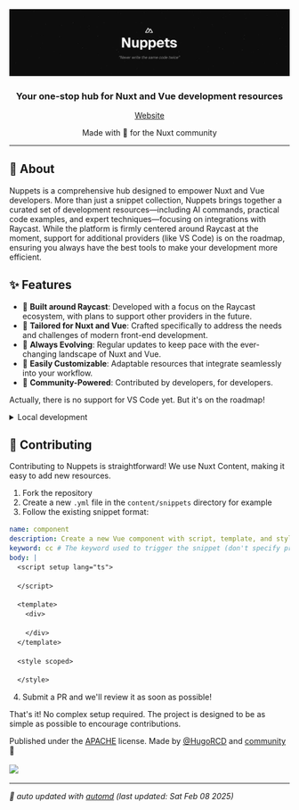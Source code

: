 <div align="center">
  <img src="public/banner.png" alt="Nuppets - Your Hub for Nuxt and Vue Resources" />

### Your one-stop hub for Nuxt and Vue development resources

[Website](https://nuppets.dev)

  <div align="center">
    Made with 💚 for the Nuxt community
  </div>

  ---
</div>

## 🚀 About

Nuppets is a comprehensive hub designed to empower Nuxt and Vue developers. More than just a snippet collection, Nuppets brings together a curated set of development resources—including AI commands, practical code examples, and expert techniques—focusing on integrations with Raycast. While the platform is firmly centered around Raycast at the moment, support for additional providers (like VS Code) is on the roadmap, ensuring you always have the best tools to make your development more efficient.

## ✨ Features

-   📱 **Built around Raycast**: Developed with a focus on the Raycast ecosystem, with plans to support other providers in the future.
-   🎯 **Tailored for Nuxt and Vue**: Crafted specifically to address the needs and challenges of modern front-end development.
-   🔄 **Always Evolving**: Regular updates to keep pace with the ever-changing landscape of Nuxt and Vue.
-   🎨 **Easily Customizable**: Adaptable resources that integrate seamlessly into your workflow.
-   🤝 **Community-Powered**: Contributed by developers, for developers.

Actually, there is no support for VS Code yet. But it's on the roadmap!

<!-- automd:fetch url="gh:hugorcd/markdown/main/src/local_development_dev.md" -->

<details>
  <summary>Local development</summary>

- Clone this repository
- Install latest LTS version of [Node.js](https://nodejs.org/en/)
- Enable [Corepack](https://github.com/nodejs/corepack) using `corepack enable`
- Install dependencies using `bun install`
- Start development server using `bun dev`
- Open [http://localhost:3000](http://localhost:3000) in your browser

</details>

<!-- /automd -->

## 🤝 Contributing

Contributing to Nuppets is straightforward! We use Nuxt Content, making it easy to add new resources.
1.	Fork the repository
2.	Create a new `.yml` file in the `content/snippets` directory for example
3.	Follow the existing snippet format:
```yml
name: component
description: Create a new Vue component with script, template, and style
keyword: cc # The keyword used to trigger the snippet (don't specify prefix or suffix)
body: |
  <script setup lang="ts">
  
  </script>

  <template>
    <div>
      
    </div>
  </template>

  <style scoped>
  
  </style>
```
4.	Submit a PR and we'll review it as soon as possible!

That's it! No complex setup required. The project is designed to be as simple as possible to encourage contributions.

<!-- automd:contributors license=Apache author=HugoRCD github="hugorcd/nuppets" -->

Published under the [APACHE](https://github.com/hugorcd/nuppets/blob/main/LICENSE) license.
Made by [@HugoRCD](https://github.com/HugoRCD) and [community](https://github.com/hugorcd/nuppets/graphs/contributors) 💛
<br><br>
<a href="https://github.com/hugorcd/nuppets/graphs/contributors">
<img src="https://contrib.rocks/image?repo=hugorcd/nuppets" />
</a>

<!-- /automd -->

<!-- automd:with-automd lastUpdate -->

---

_🤖 auto updated with [automd](https://automd.unjs.io) (last updated: Sat Feb 08 2025)_

<!-- /automd -->

